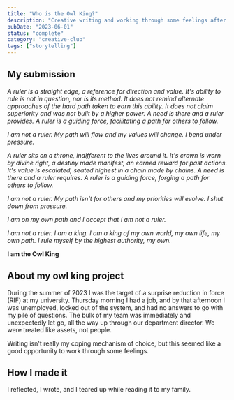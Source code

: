 ```yaml
---
title: "Who is the Owl King?"
description: "Creative writing and working through some feelings after being laid off."
pubDate: "2023-06-01"
status: "complete"
category: "creative-club"
tags: ["storytelling"]
---
```


## My submission

*A ruler is a straight edge, a reference for direction and value. It's ability to rule is not in question, nor is its method. It does not remind alternate approaches of the hard path taken to earn this ability. It does not claim superiority and was not built by a higher power. A need is there and a ruler provides. A ruler is a guiding force, facilitating a path for others to follow.*

*I am not a ruler. My path will flow and my values will change. I bend under pressure.*

*A ruler sits on a throne, indifferent to the lives around it. It's crown is worn by divine right, a destiny made manifest, an earned reward for past actions. It's value is escalated, seated highest in a chain made by chains. A need is there and a ruler requires. A ruler is a guiding force, forging a path for others to follow.*

*I am not a ruler. My path isn't for others and my priorities will evolve. I shut down from pressure.*

*I am on my own path and I accept that I am not a ruler.*

*I am not a ruler. I am a king. I am a king of my own world, my own life, my own path. I rule myself by the highest authority, my own.*

**I am the Owl King**

## About my owl king project

During the summer of 2023 I was the target of a surprise reduction in force (RIF) at my university. Thursday morning I had a job, and by that afternoon I was unemployed, locked out of the system, and had no answers to go with my pile of questions. The bulk of my team was immediately and unexpectedly let go, all the way up through our department director. We were treated like assets, not people.

Writing isn't really my coping mechanism of choice, but this seemed like a good opportunity to work through some feelings.

## How I made it

I reflected, I wrote, and I teared up while reading it to my family.

